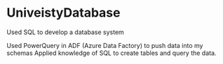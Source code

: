 # UniveistyDatabase
Used SQL to develop a database system

Used PowerQuery in ADF (Azure Data Factory) to push data into my schemas
Applied knowledge of SQL to create tables and query the data.
